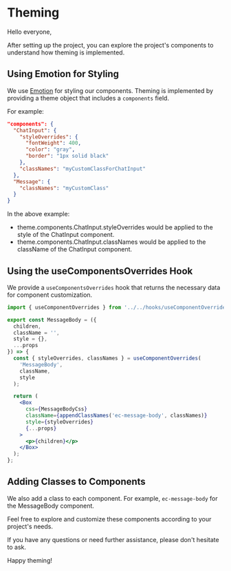 # Theming

Hello everyone,

After setting up the project, you can explore the project's components to understand how theming is implemented.

## Using Emotion for Styling

We use [Emotion](https://emotion.sh/) for styling our components. Theming is implemented by providing a theme object that includes a `components` field.

For example:

```json
"components": {
  "ChatInput": {
    "styleOverrides": {
      "fontWeight": 400,
      "color": "gray",
      "border": "1px solid black"
    },
    "classNames": "myCustomClassForChatInput"
  },
  "Message": {
    "classNames": "myCustomClass"
  }
}
```

In the above example:
 - theme.components.ChatInput.styleOverrides would be applied to the style of the ChatInput component.
 - theme.components.ChatInput.classNames would be applied to the className of the ChatInput component.

## Using the useComponentsOverrides Hook
We provide a `useComponentsOverrides` hook that returns the necessary data for component customization.

```jsx
import { useComponentOverrides } from '../../hooks/useComponentOverrides'; 

export const MessageBody = ({
  children,
  className = '',
  style = {},
  ...props
}) => {
  const { styleOverrides, classNames } = useComponentOverrides(
    'MessageBody',
    className,
    style
  );

  return (
    <Box
      css={MessageBodyCss}
      className={appendClassNames('ec-message-body', classNames)}
      style={styleOverrides}
      {...props}
    >
      <p>{children}</p>
    </Box>
  );
};
```
## Adding Classes to Components
We also add a class to each component. For example, `ec-message-body` for the MessageBody component.

Feel free to explore and customize these components according to your project's needs.

If you have any questions or need further assistance, please don't hesitate to ask.

Happy theming!